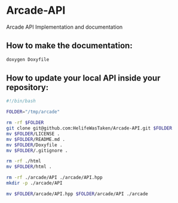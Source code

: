 # Arcade-API
Arcade API Implementation and documentation

## How to make the documentation:

```bash
doxygen Doxyfile
```

## How to update your local API inside your repository:

```bash
#!/bin/bash

FOLDER="/tmp/arcade"

rm -rf $FOLDER
git clone git@github.com:HelifeWasTaken/Arcade-API.git $FOLDER
mv $FOLDER/LICENSE .
mv $FOLDER/README.md .
mv $FOLDER/Doxyfile .
mv $FOLDER/.gitignore .

rm -rf ./html
mv $FOLDER/html .

rm -rf ./arcade/API ./arcade/API.hpp
mkdir -p ./arcade/API

mv $FOLDER/arcade/API.hpp $FOLDER/arcade/API ./arcade
```
